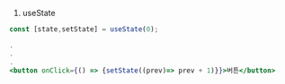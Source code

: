 1. useState
``` jsx
const [state,setState] = useState(0);

.
.
.
<button onClick={() => {setState((prev)=> prev + 1)}}>버튼</button>
```
